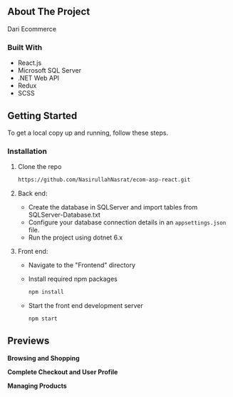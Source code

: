 
## About The Project

Dari Ecommerce

### Built With

* React.js
* Microsoft SQL Server
* .NET Web API
* Redux
* SCSS

<!-- GETTING STARTED -->
## Getting Started

To get a local copy up and running, follow these steps.

### Installation

1. Clone the repo
   ```sh
   https://github.com/NasirullahNasrat/ecom-asp-react.git
   ```

2. Back end:
   * Create the database in SQLServer and import tables from SQLServer-Database.txt
   * Configure your database connection details in an `appsettings.json` file.
   * Run the project using dotnet 6.x



3. Front end:
   * Navigate to the "Frontend" directory 
   * Install required npm packages   

     ```sh
     npm install
     ```
     
   * Start the front end development server   

     ```sh
     npm start
     ```

     
## Previews

**Browsing and Shopping**


**Complete Checkout and User Profile**


**Managing Products**


